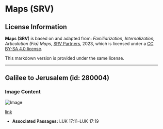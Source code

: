 # Maps (SRV)

## License Information

**Maps (SRV)** is based on and adapted from: _Familiarization, Internalization, Articulation (Fia) Maps_, [SRV Partners](https://srvpartners.org/home/), 2023, which is licensed under a [CC BY-SA 4.0 license](https://creativecommons.org/licenses/by-sa/4.0/legalcode.en).

This markdown version is provided under the same license.



--------------------------------

## Galilee to Jerusalem (id: 280004)

### Image Content

![Image](https://cdn.aquifer.bible/aquifer-content/resources/FIAMaps/galilee-to-jerusalem.jpg)

[link](https://cdn.aquifer.bible/aquifer-content/resources/FIAMaps/galilee-to-jerusalem.jpg)

* **Associated Passages:** LUK 17:11–LUK 17:19

